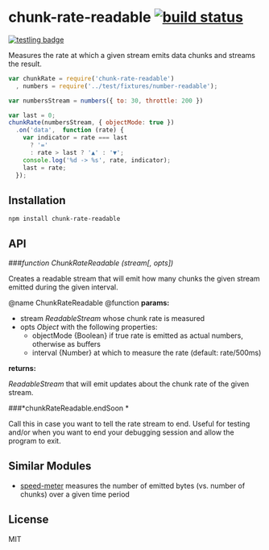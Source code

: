 # chunk-rate-readable [![build status](https://secure.travis-ci.org/thlorenz/chunk-rate-readable.png)](http://travis-ci.org/thlorenz/chunk-rate-readable)

[![testling badge](https://ci.testling.com/thlorenz/chunks-over-time-writable.png)](https://ci.testling.com/thlorenz/chunks-over-time-writable)

Measures the rate at which a given stream emits data chunks and streams the result.

```js
var chunkRate = require('chunk-rate-readable')
  , numbers = require('../test/fixtures/number-readable');

var numbersStream = numbers({ to: 30, throttle: 200 })

var last = 0;
chunkRate(numbersStream, { objectMode: true })
  .on('data',  function (rate) {
    var indicator = rate === last 
      ? '='
      : rate > last ? '▲' : '▼';
    console.log('%d -> %s', rate, indicator);
    last = rate;
  });
```

## Installation

    npm install chunk-rate-readable

## API

###*function ChunkRateReadable (stream[, opts])*

Creates a readable stream that will emit how many chunks the given stream emitted during the given interval.

@name ChunkRateReadable
@function
**params:**

- stream *ReadableStream* whose chunk rate is measured
- opts *Object* with the following properties:
  - objectMode {Boolean} if true rate is emitted as actual numbers, otherwise as buffers
  - interval {Number} at which to measure the rate (default: rate/500ms)

**returns:**

*ReadableStream* that will emit updates about the chunk rate of the given stream.

###*chunkRateReadable.endSoon *

Call this in case you want to tell the rate stream to end.
Useful for testing and/or when you want to end your debugging session and allow the program to exit.

## Similar Modules

- [speed-meter](https://github.com/CrowdProcess/speed-meter) measures the number of emitted bytes (vs. number of chunks) over a given time period

## License

MIT
